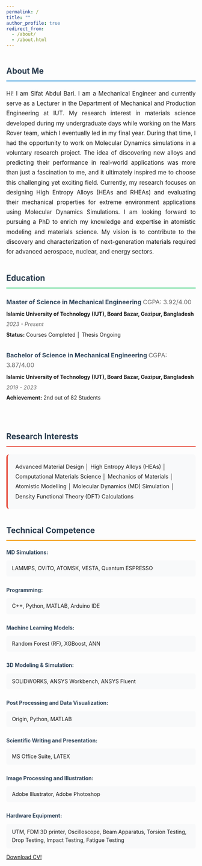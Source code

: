 ```yaml
---
permalink: /
title: ""
author_profile: true
redirect_from: 
  - /about/
  - /about.html
---
```

<div class="about-container" style="display: flex; gap: 40px; flex-wrap: wrap; align-items: flex-start;">
  
  <!-- Left Column - About Me & Education -->
  <div class="left-column" style="flex: 1; min-width: 300px;">
    <!-- About Me Section -->
    <div class="about-section" style="margin-bottom: 40px;">
      <h2 style="color: #2c3e50; border-bottom: 2px solid #3498db; padding-bottom: 8px; margin-bottom: 20px;">
        About Me
      </h2>
      <p style="text-align: justify; line-height: 1.7; font-size: 1.1em;">
        Hi! I am Sifat Abdul Bari. I am a Mechanical Engineer and currently serve as a Lecturer in the Department of Mechanical and Production Engineering at IUT.
        My research interest in materials science developed during my undergraduate days while working on the Mars Rover team, which I eventually led in my final year. During that time, I had the opportunity to work on Molecular Dynamics simulations in a voluntary research project. The idea of discovering new alloys and predicting their performance in real-world applications was more than just a fascination to me, and it ultimately inspired me to choose this challenging yet exciting field.
        Currently, my research focuses on designing High Entropy Alloys (HEAs and RHEAs) and evaluating their mechanical properties for extreme environment applications using Molecular Dynamics Simulations.
        I am looking forward to pursuing a PhD to enrich my knowledge and expertise in atomistic modeling and materials science. My vision is to contribute to the discovery and characterization of next-generation materials required for advanced aerospace, nuclear, and energy sectors.
      </p>
    </div>
    <!-- Education Section -->
    <div class="education-section">
      <h2 style="color: #2c3e50; border-bottom: 2px solid #2ecc71; padding-bottom: 8px; margin-bottom: 20px;">
        Education
      </h2>
      <div class="education-item" style="margin-bottom: 30px;">
        <h3 style="color: #34495e; margin-bottom: 8px;">
          Master of Science in Mechanical Engineering <span style="color: #666; font-weight: normal;">CGPA: 3.92/4.00</span>
        </h3>
        <p style="margin: 5px 0; font-weight: bold;">
          Islamic University of Technology (IUT), Board Bazar, Gazipur, Bangladesh
        </p>
        <p style="color: #666; margin: 5px 0; font-style: italic;">2023 - Present</p>
        <p style="margin: 5px 0;">
          <strong>Status:</strong> Courses Completed │ Thesis Ongoing
        </p>
      </div>
      <div class="education-item">
        <h3 style="color: #34495e; margin-bottom: 8px;">
          Bachelor of Science in Mechanical Engineering <span style="color: #666; font-weight: normal;">CGPA: 3.87/4.00</span>
        </h3>
        <p style="margin: 5px 0; font-weight: bold;">
          Islamic University of Technology (IUT), Board Bazar, Gazipur, Bangladesh
        </p>
        <p style="color: #666; margin: 5px 0; font-style: italic;">2019 - 2023</p>
        <p style="margin: 5px 0;">
          <strong>Achievement:</strong> 2nd out of 82 Students
        </p>
      </div>
    </div>

  </div>

  <!-- Right Column - Research Interests & Technical Skills -->
  <div class="right-column" style="flex: 1; min-width: 300px;">
    <!-- Research Interests -->
    <div class="interests-section" style="margin-bottom: 40px;">
      <h2 style="color: #2c3e50; border-bottom: 2px solid #e74c3c; padding-bottom: 8px; margin-bottom: 20px;">
        Research Interests
      </h2>
      <div style="background: #f8f9fa; padding: 20px; border-radius: 8px; border-left: 4px solid #e74c3c;">
        <p style="margin: 0; line-height: 1.8; font-size: 1.05em;">
          Advanced Material Design │ High Entropy Alloys (HEAs) │ Computational Materials Science │ 
          Mechanics of Materials │ Atomistic Modelling │ Molecular Dynamics (MD) Simulation │ 
          Density Functional Theory (DFT) Calculations
        </p>
      </div>
    </div>
    <!-- Technical Competence -->
    <div class="skills-section">
      <h2 style="color: #2c3e50; border-bottom: 2px solid #f39c12; padding-bottom: 8px; margin-bottom: 20px;">
        Technical Competence
      </h2>
      <div class="skill-category" style="margin-bottom: 25px;">
        <h4 style="color: #34495e; margin-bottom: 10px;">MD Simulations:</h4>
        <p style="margin: 0; padding: 10px 15px; background: #f8f9fa; border-radius: 5px;">
          LAMMPS, OVITO, ATOMSK, VESTA, Quantum ESPRESSO
        </p>
      </div>
      <div class="skill-category" style="margin-bottom: 25px;">
        <h4 style="color: #34495e; margin-bottom: 10px;">Programming:</h4>
        <p style="margin: 0; padding: 10px 15px; background: #f8f9fa; border-radius: 5px;">
          C++, Python, MATLAB, Arduino IDE
        </p>
      </div>
      <div class="skill-category" style="margin-bottom: 25px;">
        <h4 style="color: #34495e; margin-bottom: 10px;">Machine Learning Models:</h4>
        <p style="margin: 0; padding: 10px 15px; background: #f8f9fa; border-radius: 5px;">
          Random Forest (RF), XGBoost, ANN
        </p>
      </div>
      <div class="skill-category" style="margin-bottom: 25px;">
        <h4 style="color: #34495e; margin-bottom: 10px;">3D Modeling & Simulation:</h4>
        <p style="margin: 0; padding: 10px 15px; background: #f8f9fa; border-radius: 5px;">
          SOLIDWORKS, ANSYS Workbench, ANSYS Fluent
        </p>
      </div>
      <div class="skill-category" style="margin-bottom: 25px;">
        <h4 style="color: #34495e; margin-bottom: 10px;">Post Processing and Data Visualization:</h4>
        <p style="margin: 0; padding: 10px 15px; background: #f8f9fa; border-radius: 5px;">
          Origin, Python, MATLAB
        </p>
      </div>
      <div class="skill-category" style="margin-bottom: 25px;">
        <h4 style="color: #34495e; margin-bottom: 10px;">Scientific Writing and Presentation:</h4>
        <p style="margin: 0; padding: 10px 15px; background: #f8f9fa; border-radius: 5px;">
          MS Office Suite, LATEX
        </p>
      </div>
      <div class="skill-category" style="margin-bottom: 25px;">
        <h4 style="color: #34495e; margin-bottom: 10px;">Image Processing and Illustration:</h4>
        <p style="margin: 0; padding: 10px 15px; background: #f8f9fa; border-radius: 5px;">
          Adobe Illustrator, Adobe Photoshop
        </p>
      </div>
      <div class="skill-category">
        <h4 style="color: #34495e; margin-bottom: 10px;">Hardware Equipment:</h4>
        <p style="margin: 0; padding: 10px 15px; background: #f8f9fa; border-radius: 5px;">
          UTM, FDM 3D printer, Oscilloscope, Beam Apparatus, Torsion Testing,
          Drop Testing, Impact Testing, Fatigue Testing
        </p>
      </div>
    </div>
  </div>
</div>
<style>
.about-container {
  line-height: 1.6;
}
.about-section p, .education-item p, .skill-category p {
  font-size: 1em;
}
/* Responsive design */
@media (max-width: 768px) {
  .about-container {
    gap: 20px;
  } 
  .left-column, .right-column {
    min-width: 100%;
  }
}
</style>

[Download CV!](./files/Sifat_Final.pdf)